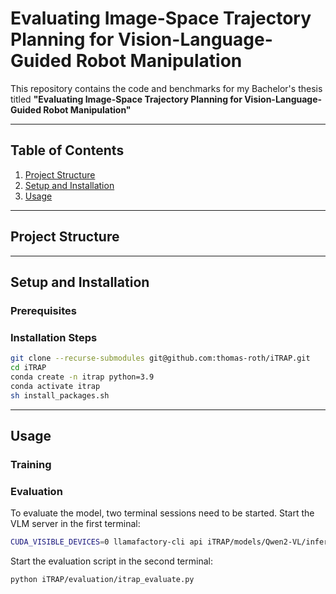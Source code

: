 # Evaluating Image-Space Trajectory Planning for Vision-Language-Guided Robot Manipulation

This repository contains the code and benchmarks for my Bachelor's thesis titled **"Evaluating Image-Space Trajectory Planning for Vision-Language-Guided Robot Manipulation"**

---

## Table of Contents
1. [Project Structure](#project-structure)
2. [Setup and Installation](#setup-and-installation)
3. [Usage](#usage)

---

## Project Structure

---

## Setup and Installation

### Prerequisites


### Installation Steps
```bash
git clone --recurse-submodules git@github.com:thomas-roth/iTRAP.git
cd iTRAP
conda create -n itrap python=3.9
conda activate itrap
sh install_packages.sh
```

---

## Usage

### Training

### Evaluation
To evaluate the model, two terminal sessions need to be started. Start the VLM server in the first terminal:
```bash
CUDA_VISIBLE_DEVICES=0 llamafactory-cli api iTRAP/models/Qwen2-VL/inference_config.yamlexecute the evaluation script:
```
Start the evaluation script in the second terminal:
```bash
python iTRAP/evaluation/itrap_evaluate.py
```
